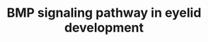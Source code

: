 ---
annotations:
- id: PW:0000650
  parent: signaling pathway
  type: Pathway Ontology
  value: signaling pathway pertinent to development
authors:
- AAR&Co
- Lindarieswijk
- Khanspers
- DeSl
- Eweitz
description: The signaling pathways involved in eyelid development are displayed with
  interactions that are known (solid arrows) and proposed (dotted arrows). The four
  main pathways shown are activated by Fgf10 and regulate key processes, but also
  interact with each other. The first pathway is a proposed promotion of sfrp1 which
  inhibits Wnt that regulates the Meibomian Gland. The Wnt pathway also activates
  pitx2 and begins the proposed pathway to eyelid closure. The second pathway begins
  with Fgfr2 activating Bmp4, a protein that may also be regulated by Shh, and continuing
  through a protein chain to regulate conjunctival cell fate. In this pathway Bmp
  also inhibits transdifferentiation of Meibomian Gland into a hair follicle, conjunctiva
  proliferation, and precocious differentiation. The last two pathways are linked
  to the regulation of eyelid closure through a cascade of protein activation and
  is further promoted by Bmp through stimulation of phosphorylated c-Jun. This pathway
  is based on figure 10B from Huang et al.
last-edited: 2021-05-23
organisms:
- Mus musculus
redirect_from:
- /index.php/Pathway:WP3663
- /instance/WP3663
revision: null
schema-jsonld:
- '@context': https://schema.org/
  '@id': https://wikipathways.github.io/pathways/WP3663.html
  '@type': Dataset
  creator:
    '@type': Organization
    name: WikiPathways
  description: The signaling pathways involved in eyelid development are displayed
    with interactions that are known (solid arrows) and proposed (dotted arrows).
    The four main pathways shown are activated by Fgf10 and regulate key processes,
    but also interact with each other. The first pathway is a proposed promotion of
    sfrp1 which inhibits Wnt that regulates the Meibomian Gland. The Wnt pathway also
    activates pitx2 and begins the proposed pathway to eyelid closure. The second
    pathway begins with Fgfr2 activating Bmp4, a protein that may also be regulated
    by Shh, and continuing through a protein chain to regulate conjunctival cell fate.
    In this pathway Bmp also inhibits transdifferentiation of Meibomian Gland into
    a hair follicle, conjunctiva proliferation, and precocious differentiation. The
    last two pathways are linked to the regulation of eyelid closure through a cascade
    of protein activation and is further promoted by Bmp through stimulation of phosphorylated
    c-Jun. This pathway is based on figure 10B from Huang et al.
  keywords:
  - Activin beta-B
  - Bmp Canonical Signaling
  - Bmp4
  - Dkk2
  - ERK
  - Egfr
  - Fgf10
  - Fgfr2
  - Foxc1
  - Foxc2
  - JNK
  - MEKK1
  - Notch
  - Pitx2
  - Sfrp1
  - Shh
  - Smad1
  - Smad4
  - Smad5
  - Tgfa
  - Wnt Canonical Signaling
  - p-c-Jun
  license: CC0
  name: BMP signaling pathway in eyelid development
seo: CreativeWork
title: BMP signaling pathway in eyelid development
wpid: WP3663
---